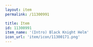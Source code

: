 ```yaml
---
layout: item
permalink: /11300991

title: Item
id: 11300991
item_name: '(Intro) Black Knight Helm'
icon_url: 'item/icon/11300171.png'
---
```

